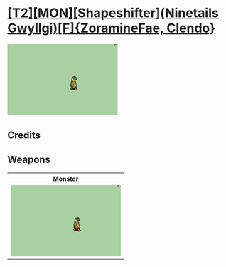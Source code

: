 # [\[T2\]\[MON\]\[Shapeshifter\]\(Ninetails Gwyllgi\)\[F\]{ZoramineFae, Clendo}](./%5BT2%5D%5BMON%5D%5BShapeshifter%5D(Ninetails%20Gwyllgi)%5BF%5D%7BZoramineFae,%20Clendo%7D)

<img src="./8.%20Monster/Monster_000.png" alt="[T2][MON][Shapeshifter](Ninetails Gwyllgi)[F]{ZoramineFae, Clendo} standing" />

## Credits



## Weapons


|Monster |
|  :---: |
| <img alt="Monster animation" src="./8.%20Monster/Monster.gif" /> |
